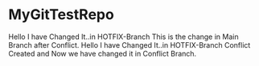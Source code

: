 # MyGitTestRepo
Hello I have Changed It..in HOTFIX-Branch This is the change in Main Branch after Conflict.
Hello I have Changed It..in HOTFIX-Branch
Conflict Created and Now we have changed it in Conflict Branch.

